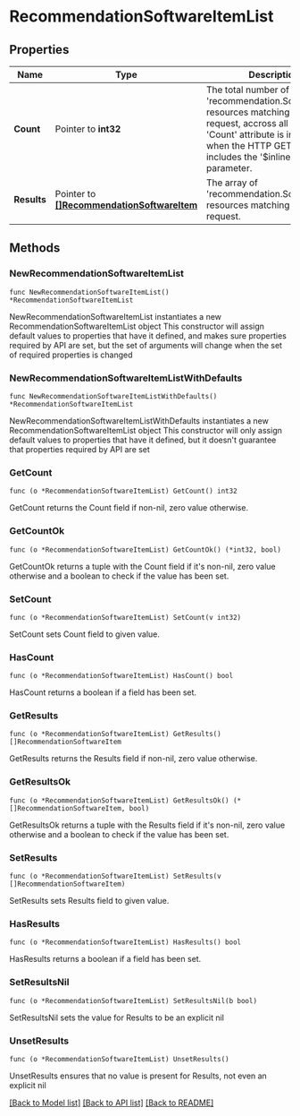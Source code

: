 # RecommendationSoftwareItemList

## Properties

Name | Type | Description | Notes
------------ | ------------- | ------------- | -------------
**Count** | Pointer to **int32** | The total number of &#39;recommendation.SoftwareItem&#39; resources matching the request, accross all pages. The &#39;Count&#39; attribute is included when the HTTP GET request includes the &#39;$inlinecount&#39; parameter. | [optional] 
**Results** | Pointer to [**[]RecommendationSoftwareItem**](RecommendationSoftwareItem.md) | The array of &#39;recommendation.SoftwareItem&#39; resources matching the request. | [optional] 

## Methods

### NewRecommendationSoftwareItemList

`func NewRecommendationSoftwareItemList() *RecommendationSoftwareItemList`

NewRecommendationSoftwareItemList instantiates a new RecommendationSoftwareItemList object
This constructor will assign default values to properties that have it defined,
and makes sure properties required by API are set, but the set of arguments
will change when the set of required properties is changed

### NewRecommendationSoftwareItemListWithDefaults

`func NewRecommendationSoftwareItemListWithDefaults() *RecommendationSoftwareItemList`

NewRecommendationSoftwareItemListWithDefaults instantiates a new RecommendationSoftwareItemList object
This constructor will only assign default values to properties that have it defined,
but it doesn't guarantee that properties required by API are set

### GetCount

`func (o *RecommendationSoftwareItemList) GetCount() int32`

GetCount returns the Count field if non-nil, zero value otherwise.

### GetCountOk

`func (o *RecommendationSoftwareItemList) GetCountOk() (*int32, bool)`

GetCountOk returns a tuple with the Count field if it's non-nil, zero value otherwise
and a boolean to check if the value has been set.

### SetCount

`func (o *RecommendationSoftwareItemList) SetCount(v int32)`

SetCount sets Count field to given value.

### HasCount

`func (o *RecommendationSoftwareItemList) HasCount() bool`

HasCount returns a boolean if a field has been set.

### GetResults

`func (o *RecommendationSoftwareItemList) GetResults() []RecommendationSoftwareItem`

GetResults returns the Results field if non-nil, zero value otherwise.

### GetResultsOk

`func (o *RecommendationSoftwareItemList) GetResultsOk() (*[]RecommendationSoftwareItem, bool)`

GetResultsOk returns a tuple with the Results field if it's non-nil, zero value otherwise
and a boolean to check if the value has been set.

### SetResults

`func (o *RecommendationSoftwareItemList) SetResults(v []RecommendationSoftwareItem)`

SetResults sets Results field to given value.

### HasResults

`func (o *RecommendationSoftwareItemList) HasResults() bool`

HasResults returns a boolean if a field has been set.

### SetResultsNil

`func (o *RecommendationSoftwareItemList) SetResultsNil(b bool)`

 SetResultsNil sets the value for Results to be an explicit nil

### UnsetResults
`func (o *RecommendationSoftwareItemList) UnsetResults()`

UnsetResults ensures that no value is present for Results, not even an explicit nil

[[Back to Model list]](../README.md#documentation-for-models) [[Back to API list]](../README.md#documentation-for-api-endpoints) [[Back to README]](../README.md)


